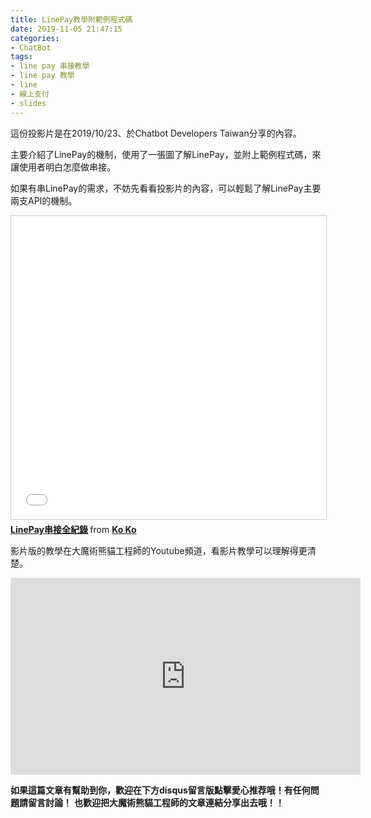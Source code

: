 ```yaml
---
title: LinePay教學附範例程式碼
date: 2019-11-05 21:47:15
categories: 
- ChatBot
tags:
- line pay 串接教學
- line pay 教學
- line
- 線上支付
- slides
---
```


這份投影片是在2019/10/23、於Chatbot Developers Taiwan分享的內容。

主要介紹了LinePay的機制，使用了一張圖了解LinePay，並附上範例程式碼，來讓使用者明白怎麼做串接。

如果有串LinePay的需求，不妨先看看投影片的內容，可以輕鬆了解LinePay主要兩支API的機制。

<!-- more -->

<iframe src="//www.slideshare.net/slideshow/embed_code/key/iUDa3eBJvQiGA0" width="595" height="485" frameborder="0" marginwidth="0" marginheight="0" scrolling="no" style="border:1px solid #CCC; border-width:1px; margin-bottom:5px; max-width: 100%;" allowfullscreen> </iframe> <div style="margin-bottom:5px"> <strong> <a href="//www.slideshare.net/KoKo164/linepay-190690323" title="LinePay串接全紀錄" target="_blank">LinePay串接全紀錄</a> </strong> from <strong><a href="https://www.slideshare.net/KoKo164" target="_blank">Ko Ko</a></strong> </div>



影片版的教學在大魔術熊貓工程師的Youtube頻道，看影片教學可以理解得更清楚。

<iframe width="560" height="315" src="https://www.youtube.com/embed/_rDvXgha2cs" frameborder="0" allow="accelerometer; autoplay; encrypted-media; gyroscope; picture-in-picture" allowfullscreen></iframe>


**如果這篇文章有幫助到你，歡迎在下方disqus留言版點擊愛心推荐哦！有任何問題請留言討論！**
**也歡迎把大魔術熊貓工程師的文章連結分享出去哦！！**